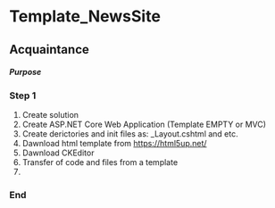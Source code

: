 # Template_NewsSite

## Acquaintance ##


##### Purpose #####


### Step 1 ###
1. Create solution
2. Create ASP.NET Core Web Application (Template EMPTY or MVC)
3. Create derictories and init files as: _Layout.cshtml and etc.
4. Dawnload html template from https://html5up.net/
5. Dawnload CKEditor
6. Transfer of code and files from a template
7. 

### End ###